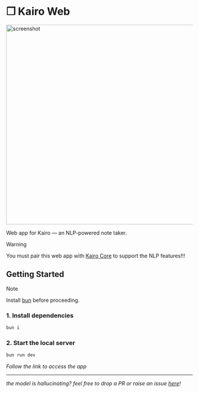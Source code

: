 # ❒ Kairo Web

<img src="https://github.com/user-attachments/assets/d6272e62-c73f-43cd-85d1-d165ae1bf1d6" alt="screenshot" width="540"><br>

Web app for Kairo — an NLP-powered note taker.

> [!WARNING]
> You must pair this web app with [Kairo Core](https://github.com/eesuhn/kairo-core) to support the NLP features!!!

## Getting Started

> [!NOTE]
> Install [bun](https://bun.com/) before proceeding.

### 1. Install dependencies

```bash
bun i
```

### 2. Start the local server

```bash
bun run dev
```

_Follow the link to access the app_

---

_the model is hallucinating? feel free to drop a PR or raise an issue [here](https://github.com/eesuhn/kairo-core/issues)!_
